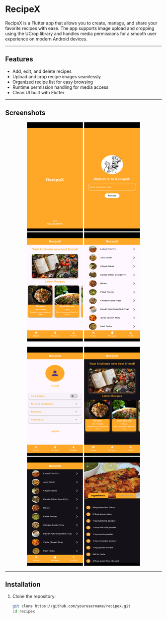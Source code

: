# RecipeX

RecipeX is a Flutter app that allows you to create, manage, and share your favorite recipes with ease. The app supports image upload and cropping using the UCrop library and handles media permissions for a smooth user experience on modern Android devices.

---

## Features

- Add, edit, and delete recipes  
- Upload and crop recipe images seamlessly  
- Organized recipe list for easy browsing  
- Runtime permission handling for media access  
- Clean UI built with Flutter

---

## Screenshots

<p align="center">
  <img src="Screenshots/S1.png" alt="Screenshot 1" width="180" height="350" />
  <img src="Screenshots/S2.png" alt="Screenshot 2" width="180" height="350" />
  <img src="Screenshots/S3.png" alt="Screenshot 3" width="180" height="350" />
  <img src="Screenshots/S4.png" alt="Screenshot 4" width="180" height="350" />
</p>

<p align="center">
  <img src="Screenshots/S5.png" alt="Screenshot 5" width="180" height="350" />
  <img src="Screenshots/S6.png" alt="Screenshot 6" width="180" height="350" />
  <img src="Screenshots/S7.png" alt="Screenshot 7" width="180" height="350" />
  <img src="Screenshots/S8.png" alt="Screenshot 8" width="180" height="350" />
</p>

---

## Installation

1. Clone the repository:

   ```bash
   git clone https://github.com/yourusername/recipex.git
   cd recipex
